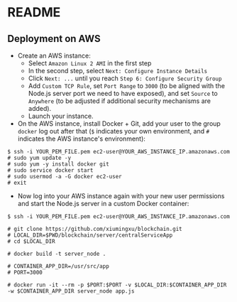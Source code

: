 # README

## Deployment on AWS
- Create an AWS instance:
    - Select `Amazon Linux 2 AMI` in the first step
    - In the second step, select `Next: Configure Instance Details`
    - Click `Next: ...` until you reach `Step 6: Configure Security Group`
    - Add `Custom TCP Rule`, set `Port Range` to `3000` (to be aligned with the Node.js server port we need to have exposed), and set `Source` to `Anywhere` (to be adjusted if additional security mechanisms are added).
    - Launch your instance.
- On the AWS instance, install Docker + Git, add your user to the group `docker` log out after that (`$` indicates your own environment, and `#` indicates the AWS instance's environment):
```
$ ssh -i YOUR_PEM_FILE.pem ec2-user@YOUR_AWS_INSTANCE_IP.amazonaws.com
# sudo yum update -y
# sudo yum -y install docker git
# sudo service docker start
# sudo usermod -a -G docker ec2-user
# exit
```
- Now log into your AWS instance again with your new user permissions and start the Node.js server in a custom Docker container:
```
$ ssh -i YOUR_PEM_FILE.pem ec2-user@YOUR_AWS_INSTANCE_IP.amazonaws.com

# git clone https://github.com/xiumingxu/blockchain.git
# LOCAL_DIR=$PWD/blockchain/server/centralServiceApp
# cd $LOCAL_DIR

# docker build -t server_node .

# CONTAINER_APP_DIR=/usr/src/app
# PORT=3000

# docker run -it --rm -p $PORT:$PORT -v $LOCAL_DIR:$CONTAINER_APP_DIR -w $CONTAINER_APP_DIR server_node app.js
```